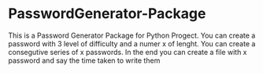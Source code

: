 # PasswordGenerator-Package

This is a Password Generator Package for Python Progect. You can create a password with 3 level of difficulty and a numer x of lenght.
You can create a consegutive series of x passwords. In the end you can create a file with x password and say the time taken to write them
